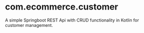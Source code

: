 # com.ecommerce.customer
A simple Springboot REST Api with CRUD functionality in Kotlin for customer management.
